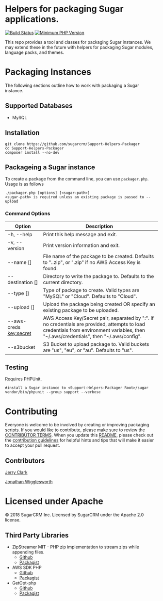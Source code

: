 # Helpers for packaging Sugar applications.

[![Build Status](https://travis-ci.com/sugarcrm/Support-Helpers-Packager.svg?token=ApQ7hyuyE1rftpStfgbN&branch=master)](https://travis-ci.com/sugarcrm/Support-Helpers-Packager)
[![Minimum PHP Version](https://img.shields.io/badge/php-%3E%3D%205.4.2-8892BF.svg?style=flat-square)](https://php.net/)

This repo provides a tool and classes for packaging Sugar instances. We may extend these in the future with helpers for packaging Sugar modules, language packs, and themes.

# Packaging Instances
The following sections outline how to work with packaging a Sugar instance.

## Supported Databases
* MySQL

## Installation
```
git clone https://github.com/sugarcrm/Support-Helpers-Packager
cd Support-Helpers-Packager
composer install --no-dev
```

## Packageing a Sugar instance

To create a package from the command line, you can use `packager.php`. Usage is as follows
```
./packager.php [options] [<sugar-path>]
<sugar-path> is required unless an existing package is passed to --upload
```

### Command Options
| Option  | Description |
| ------------- | ------------- |
| -h, --help | Print this help message and exit. |
| -v, --version | Print version information and exit. |
| --name [<package name>] | File name of the package to be created. Defaults to "<AWS Access Key>.<UNIX timestamp>.zip", or "<UNIX timestamp>.zip" if no AWS Access Key is found. |
| --destination [<directory>] |  Directory to write the package to. Defaults to the current directory. |
| --type [<package type>] | Type of package to create. Valid types are "MySQL" or "Cloud". Defaults to "Cloud". |
| --upload [<path to package>] | Upload the package being created OR specify an existing package to be uploaded. |
| --aws-creds <key:secret> | AWS Access Key/Secret pair, separated by ":". If no credentials are provided, attempts to load credentials from environment variables, then "~/.aws/credentials", then "~/.aws/config". |
| --s3bucket <s3bucket> | S3 Bucket to upload package to. Valid buckets are "us", "eu", or "au". Defaults to "us". |

## Testing

Requires PHPUnit.
```
#install a Sugar instance to <Support-Helpers-Packager Root>/sugar
vendor/bin/phpunit --group support --verbose
```

# Contributing
Everyone is welcome to be involved by creating or improving packaging scripts. If you would like to contribute, please make sure to review the [CONTRIBUTOR TERMS](CONTRIBUTOR%20TERMS.pdf). When you update this [README](README.md), please check out the [contribution guidelines](CONTRIBUTING.md) for helpful hints and tips that will make it easier to accept your pull request.

## Contributors
[Jerry Clark](https://github.com/geraldclark)

[Jonathan Wigglesworth](https://github.com/jwigg-sugar)

# Licensed under Apache
© 2018 SugarCRM Inc.  Licensed by SugarCRM under the Apache 2.0 license.

## Third Party Libraries
* ZipStreamer MIT - PHP zip implementation to stream zips while appending files. 
    * [Github](https://github.com/frizinak/ZipStreamer) 
    * [Packagist](https://packagist.org/packages/frizinak/zip-streamer)
* AWS SDK PHP
    * [Github](https://github.com/aws/aws-sdk-php)
    * [Packagist](https://packagist.org/packages/aws/aws-sdk-php)
* GetOpt-php
    * [Github](https://github.com/getopt-php/getopt-php)
    * [Packagist](https://packagist.org/packages/ulrichsg/getopt-php)

